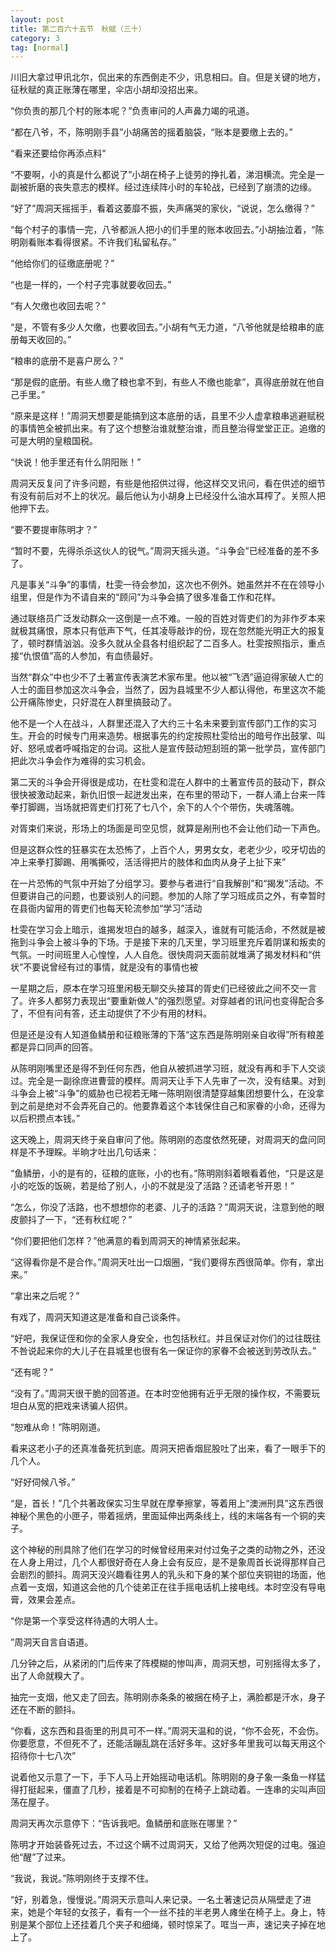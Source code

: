 ```yaml
---
layout: post
title: 第二百六十五节　秋赋（三十）
category: 3
tag: [normal]
---
```


川旧大拿过甲讯北尔，侃出来的东西倒走不少，讯息相曰。自。但是关键的地方，征秋赋的真正账薄在哪里，伞店小胡却没招出来。

“你负责的那几个村的账本呢？”负责审问的人声鼻力竭的吼道。

“都在八爷，不，陈明刚手县”小胡痛苦的摇着脑袋，“账本是要缴上去的。”

“看来还要给你再添点料”

“不要啊，小的真是什么都说了”小胡在椅子上徒劳的挣扎着，涕泪横流。完全是一副被折磨的丧失意志的模样。经过连续阵小时的车轮战，已经到了崩溃的边缘。

“好了”周洞天摇摇手，看着这萎靡不振，失声痛哭的家伙，“说说，怎么缴得？”

“每个村子的事情一完，八爷都派人把小的们手里的账本收回去。”小胡抽泣着，“陈明刚看账本看得很紧。不许我们私留私存。”

“他给你们的征缴底册呢？”

“也是一样的，一个村子完事就要收回去。”

“有人欠缴也收回去呢？”

“是，不管有多少人欠缴，也要收回去。”小胡有气无力道，“八爷他就是给粮串的底册每天收回的。”

“粮串的底册不是喜户房么？”

“那是假的底册。有些人缴了粮也拿不到，有些人不缴也能拿”，真得底册就在他自己手里。”

“原来是这样！”周洞天想要是能搞到这本底册的话，县里不少人虚拿粮串逃避赋税的事情笆全被抓出来。有了这个想整治谁就整治谁，而且整治得堂堂正正。追缴的可是大明的皇粮国税。

“快说！他手里还有什么阴阳账！”

周洞天反复问了许多问题，有些是他招供过得，他这样交叉讯问，看在供述的细节有没有前后对不上的状况。最后他认为小胡身上已经没什么油水耳榨了。关照人把他押下去。

“要不要提审陈明才？”

“暂时不要，先得杀杀这伙人的锐气。”周洞天摇头道。“斗争会”已经准备的差不多了。

凡是事关“斗争”的事情，杜雯一待会参加，这次也不例外。她虽然并不在在领导小组里，但是作为不请自来的“顾问”为斗争会搞了很多准备工作和花样。

通过联络员广泛发动群众一这倒是一点不难。一般的百姓对胥吏们的为非作歹本来就极其痛恨，原本只有低声下气，任其凌辱敲诈的份，现在忽然能光明正大的报复了，顿时群情汹汹。没多久就从全县各村组织起了二百多人。杜雯按照指示，重点接“仇恨值”高的人参加，有血债最好。

当然“群众”中也少不了土著宣传表演艺术家布里。他以被“飞洒”逼迫得家破人亡的人士的面目参加这次斗争会，当然了，因为县城里不少人都认得他，布里这次不能公开痛陈惨史，只好混在人群里搞鼓动了。

他不是一个人在战斗，人群里还混入了大约三十名未来要到宣传部门工作的实习生。开会的时候专门用来造势。根据事先的约定按照杜雯给出的暗号作出鼓掌、叫好、怒吼或者呼喊指定的台词。这批人是宣传鼓动短刮班的第一批学员，宣传部门把此次斗争会作为难得的实习机会。

第二天的斗争会开得很是成功，在杜雯和混在人群中的土著宣传员的鼓动下，群众很快被激动起来，新仇旧恨一起迸发出来，在布里的带动下，一群人涌上台来一阵拳打脚踢，当场就把胥吏们打死了七八个，余下的人个个带伤，失魂落魄。

对胥束们来说，形场上的场面是司空见惯，就算是剐刑也不会让他们动一下声色。

但是这群众性的狂暴实在太恐怖了，上百个人，男男女女，老老少少，咬牙切齿的冲上来拳打脚踢、用嘴撕咬，活活得把片的肢体和血肉从身子上扯下来”

在一片恐怖的气氛中开始了分组学习。要参与者进行“自我解剖”和“揭发”活动。不但要讲自己的问题，也要谈别人的问题。参加的人除了学习班成员之外，有幸暂时在县衙内留用的胥吏们也每天轮流参加“学习”活动

杜雯在学习会上暗示，谁揭发坦白的越多，越深入，谁就有可能活命，不然就是被拖到斗争会上被斗争的下场。于是接下来的几天里，学习班里充斥着阴谋和叛卖的气氛。一时间班里人心惶惶，人人自危。很快周洞天面前就堆满了揭发材料和“供状”不要说曾经有过的事情，就是没有的事情也被

一星期之后，原本在学习班里闲极无聊交头接耳的胥史们已经彼此之间不交一言了。许多人都努力表现出“要重新做人”的强烈愿望。对穿越者的讯问也变得配合多了，不但有问有答，还主动提供了不少有用的材料。

但是还是没有人知道鱼鳞册和征粮账薄的下落“这东西是陈明刚亲自收得”所有粮差都是异口同声的回答。

从陈明刚嘴里还是得不到任何东西，他自从被抓进学习班，就没有再和手下人交谈过。完全是一副徐庶进曹营的模样。周洞天让手下人先审了一次，没有结果。对到斗争会上被“斗争”的威胁也已视若无睹一陈明刚很清楚穿越集团想要什么，在没拿到之前是绝对不会弄死自己的。他要靠着这个本钱保住自己和家眷的小命，还得为以后积攒点本钱。”

这天晚上，周洞天终于亲自审问了他。陈明刚的态度依然死硬，对周洞天的盘问同样是不予理睬。半晌才吐出几句话来：

“鱼鳞册，小的是有的，征粮的底账，小的也有。”陈明刚斜着眼看着他，“只是这是小的吃饭的饭碗，若是给了别人，小的不就是没了活路？还请老爷开恩！”

“怎么，你没了活路，也不想想你的老婆、儿子的活路？”周洞天说，注意到他的眼皮颤抖了一下，“还有秋红呢？”

“你们要把他们怎样？”他满意的看到周洞天的神情紧张起来。

“这得看你是不是合作。”周洞天吐出一口烟圈，“我们要得东西很简单。你有，拿出来。”

“拿出来之后呢？”

有戏了，周洞天知道这是准备和自己谈条件。

“好吧，我保证侄和你的全家人身安全，也包括秋红。并且保证对你们的过往既往不咎说起来你的大儿子在县城里也很有名一保证你的家眷不会被送到劳改队去。”

“还有呢？”

“没有了。”周洞天很干脆的回答道。在本时空他拥有近乎无限的操作权，不需要玩坦白从宽的把戏来诱骗人招供。

“恕难从命！”陈明刚道。

看来这老小子的还真准备死抗到底。周洞天把香烟屁股吐了出来，看了一眼手下的几个人。

“好好伺候八爷。”

“是，首长！”几个共著政保实习生早就在摩拳擦掌，等着用上“澳洲刑具”这东西很神秘个黑色的小匣子，带着摇炳，里面延伸出两条线上，线的末端各有一个铜的夹子。

这个神秘的刑具除了他们在学习的时候曾经用来对付过兔子之类的动物之外，还没在人身上用过，几个人都很好奇在人身上会有反应，是不是象周首长说得那样自己会剧烈的颤抖。周洞天没兴趣看往男人的乳头和下身的某个部位夹铜钳的场面，他点着一支烟，知道这会他的几个徒弟正在往手摇电话机上接电线。本时空没有导电膏，效果会差点。

“你是第一个享受这样待遇的大明人士。

”周洞天自言自语道。

几分钟之后，从紧闭的门后传来了阵模糊的惨叫声，周洞天想，可别摇得太多了，出了人命就糗大了。

抽完一支烟，他又走了回去。陈明刚赤条条的被捆在椅子上，满脸都是汗水，身子还在不断的颤抖。

“你看，这东西和县衙里的刑具可不一样。”周洞天温和的说，“你不会死，不会伤。你要愿意，不但死不了，还能活蹦乱跳在活好多年。这好多年里我可以每天用这个招待你十七八次”

说着他又示意了一下，手下人马上开始摇动电话机。陈明刚的身子象一条鱼一样猛得打挺起来，僵直了几秒，接着是不可抑制的在椅子上跳动着。一连串的尖叫声回荡在屋子。

周洞天再次示意停下：“告诉我吧。鱼鳞册和底账在哪里？”

陈明才开始装昏死过去，不过这个瞒不过周洞天，又给了他两次短促的过电。强迫他“醒”了过来。

“我说，我说。”陈明刚终于支撑不住。

“好，别着急，慢慢说。”周洞天示意叫人来记录。一名土著速记员从隔壁走了进来，她是个年轻的女孩子，看有一个一丝不挂的半老男人瘫坐在椅子上。身上，特别是某个部位上还挂着几个夹子和细绳，顿时惊呆了。哐当一声，速记夹子掉在地上了。